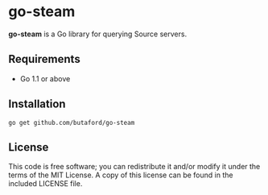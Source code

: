 # go-steam

**go-steam** is a Go library for querying Source servers.

## Requirements

* Go 1.1 or above

## Installation

```
go get github.com/butaford/go-steam
```

## License

This code is free software; you can redistribute it and/or modify it under the terms of the MIT License. A copy of this license can be found in the included LICENSE file.
